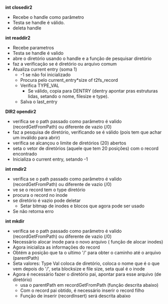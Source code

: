 **int closedir2**
* Recebe o handle como parâmetro
* Testa se handle é válido.
* deleta handle

**int readdir2**
* Recebe parametros 
* Testa se handle é valido
* abre o diretório usando o handle e a função de pesquisar diretório
* faz a verificação se é diretório ou arquivo comum
* Atualiza current entry (soma 1)
  * -1 se não foi inicializado
  * Procura pelo current_entry*size of t2fs_record
  * Verifica TYPE_VAL
    * Se válido, copia para DENTRY (dentry apontar pras estruturas lidas, setando o nome, filesize e type). 
  * Salva o last_entry


**DIR2 opendir2**
* verifica se o path passado como parâmetro é valido (recordGetFromPath)  ou diferente de vazio (/0)
* faz a pesquisa de diretório, verificando se é válido (pois tem que achar um inválido para abrir)
* verifica se alcançou o limite de diretórios (20) abertos
* seta o vetor de diretórios (aquele que tem 20 posições) com o record encontrado
* Inicializa o current entry, setando -1

**int rmdir2**
* verifica se o path passado como parâmetro é valido (recordGetFromPath) ou diferente de vazio (/0)
* ve se o record tem o type diretório
* procura o record no inode
* se diretório é vazio pode deletar
  * Setar bitmap de inodes e blocos que agora pode ser usado
* Se não retorna erro


**int mkdir**
* verifica se o path passado como parâmetro é valido (recordGetFromPath) ou diferente de vazio (/0)
* Necessário alocar inode para o novo arquivo ( função de alocar inodes)
* Agora inicializa as informações do record
* Obtém a posição que ta o ultimo '/' para obter o caminho até o arquivo (parentPath)
* Seta valores:  Type Val coloca de diretório, coloca o nome que é o que vem depois do '/', seta blocksize e file size, seta qual é o inode
* Agora é necessário fazer o diretório pai, apontar para esse arquivo (de diretório)
  * usa o parentPath em recordGetFromPath (função descrita abaixo)
  * Com o record pai obtido, é necessário inserir o record filho
  * Função de inserir (recordInsert) será descrita abaixo